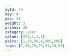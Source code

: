 ```yaml
---
myId: 74
key: 4
pos: 31
weight: 3
primes: 30
category: user
value: [373,1,1,1]
pairs: [1,30,40,4,500,200]
tags: [7,10,25,29,31,48,56]
---
```

